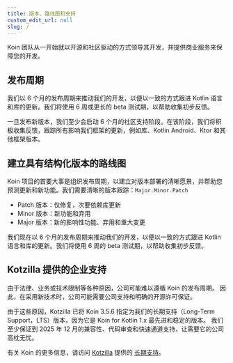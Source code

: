 ```yaml
---
title: 版本、路线图和支持
custom_edit_url: null
slug: /
---
```

Koin 团队从一开始就以开源和社区驱动的方式领导其开发，并提供商业服务来保障您的开发。

## 发布周期

我们以 6 个月的发布周期来推动我们的开发，以便以一致的方式跟进 Kotlin 语言和库的更新。我们将使用 6 周或更长的 beta 测试期，以帮助收集初步反馈。

一旦发布新版本，我们至少会启动 6 个月的社区支持阶段。在该阶段，我们将积极收集反馈，跟踪所有影响我们框架的更新，例如库、Kotlin Android、Ktor 和其他框架版本。

## 建立具有结构化版本的路线图

Koin 项目的首要大事是组织发布周期，以建立对版本部署的清晰愿景，并帮助您预测更新和新功能。我们需要清晰的版本跟踪：`Major.Minor.Patch`

- Patch 版本：仅修复，次要依赖库更新
- Minor 版本：新功能和弃用
- Major 版本：新的影响性功能、弃用和重大变更

我们现在以 6 个月的发布周期来推动我们的开发，以便以一致的方式跟进 Kotlin 语言和库的更新。我们将使用 6 周的 beta 测试期，以帮助收集初步反馈。

## Kotzilla 提供的企业支持

由于法律、业务或技术限制等各种原因，公司可能难以遵循 Koin 的发布周期。
因此，在采用新技术时，公司可能需要公司支持和明确的开源许可保证。

由于这些原因，Kotzilla 已将 Koin 3.5.6 指定为我们的长期支持（Long-Term Support，LTS）版本，因为它是 Koin for Kotlin 1.x 最先进和稳定的版本。
我们至少保证到 2025 年 12 月的兼容性、代码审查和快速通道支持，让需要它的公司高枕无忧。

有关 Koin 的更多信息，请访问 [Kotzilla](https://kotzilla.io) 提供的 [长期支持](https://support.insert-koin.io)。